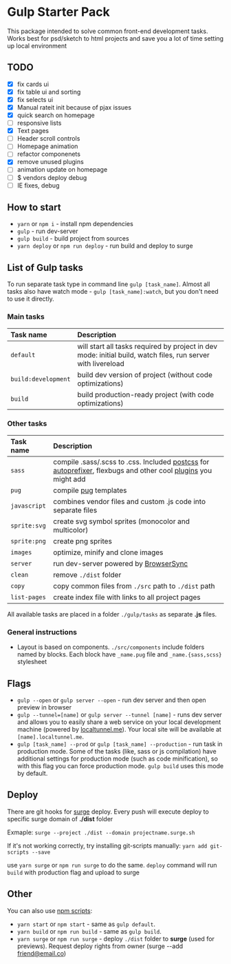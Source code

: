 # Gulp Starter Pack
This package intended to solve common front-end development tasks. Works best for psd/sketch to html projects and save you a lot of time setting up local environment

## TODO
- [x] fix cards ui
- [x] fix table ui and sorting
- [x] fix selects ui
- [x] Manual rateit init because of pjax issues
- [x] quick search on homepage
- [ ] responsive lists
- [x] Text pages
- [ ] Header scroll controls
- [ ] Homepage animation 
- [ ] refactor componenets
- [x] remove unused plugins
- [ ] animation update on homepage
- [ ] $ vendors deploy debug
- [ ] IE fixes, debug

## How to start
* `yarn` or `npm i` - install npm dependencies
* `gulp` - run dev-server
* `gulp build` - build project from sources
* `yarn deploy` or `npm run deploy` - run build and deploy to surge

## List of Gulp tasks
To run separate task type in command line `gulp [task_name]`.
Almost all tasks also have watch mode - `gulp [task_name]:watch`, but you don't need to use it directly.

### Main tasks
Task name          | Description                                                      
:------------------|:----------------------------------
`default`          | will start all tasks required by project in dev mode: initial build, watch files, run server with livereload
`build:development`| build dev version of project (without code optimizations)
`build`            | build production-ready project (with code optimizations)

### Other tasks
Task name          | Description                                                      
:------------------|:----------------------------------
`sass` 	         | compile .sass/.scss to .css. Included [postcss](https://github.com/postcss/postcss) for [autoprefixer](https://github.com/postcss/autoprefixer), flexbugs and other cool [plugins](https://github.com/postcss/postcss#plugins) you might add
`pug`              | compile [pug](http://pug-js.com/) templates
`javascript`       | combines vendor files and custom .js code into separate files
`sprite:svg`       | create svg symbol sprites (monocolor and multicolor)
`sprite:png`       | create png sprites
`images`           | optimize, minify and clone images
`server`           | run dev-server powered by [BrowserSync](https://www.browsersync.io/)
`clean`            | remove `./dist` folder
`copy`             | copy common files from `./src` path to `./dist` path
`list-pages`       | create index file with links to all project pages

All available tasks are placed in a folder `./gulp/tasks` as separate **.js** files.

### General instructions
- Layout is based on components. `./src/components` include folders named by blocks. Each block have `_name.pug` file and `_name.{sass,scss}` stylesheet


## Flags

* `gulp --open` or `gulp server --open` - run dev server and then open preview in browser
* `gulp --tunnel=[name]` or `gulp server --tunnel [name]` - runs dev server and allows you to easily share a web service on your local development machine (powered by [localtunnel.me](https://localtunnel.me/)). Your local site will be available at `[name].localtunnel.me`.
* `gulp [task_name] --prod` or `gulp [task_name] --production` - run task in production mode. Some of the tasks (like, sass or js compilation) have additional settings for production mode (such as code minification), so with this flag you can force production mode. `gulp build` uses this mode by default.

## Deploy
There are git hooks for [surge](https://surhe.sh) deploy. Every push will execute deploy to specific surge domain of **./dist** folder

Exmaple:
`surge --project ./dist --domain projectname.surge.sh`

If it's not working correctly, try installing git-scripts manually:
`yarn add git-scripts --save`

use `yarn surge` or `npm run surge` to do the same. `deploy` command will run `build` with production flag and upload to surge


## Other
You can also use [npm scripts](https://docs.npmjs.com/misc/scripts):

* `yarn start` or `npm start` - same as `gulp default`.
* `yarn build` or `npm run build` - same as `gulp build`.
* `yarn surge` or `npm run surge` - deploy `./dist` folder to **surge** (used for previews). Request deploy rights from owner (surge --add friend@email.co)
